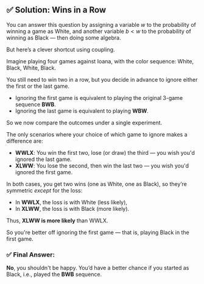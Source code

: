 ## ✅ Solution: Wins in a Row

You can answer this question by assigning a variable $w$ to the probability of winning a game as White, and another variable $b < w$ to the probability of winning as Black — then doing some algebra.

But here’s a clever shortcut using coupling.

Imagine playing four games against Ioana, with the color sequence:
White, Black, White, Black.

You still need to win two in a row, but you decide in advance to ignore either the first or the last game.

* Ignoring the first game is equivalent to playing the original 3-game sequence **BWB**.
* Ignoring the last game is equivalent to playing **WBW**.

So we now compare the outcomes under a single experiment.

The only scenarios where your choice of which game to ignore makes a difference are:

* **WWLX**: You win the first two, lose (or draw) the third — you wish you'd ignored the last game.
* **XLWW**: You lose the second, then win the last two — you wish you'd ignored the first game.

In both cases, you get two wins (one as White, one as Black), so they’re symmetric *except* for the loss:

* In **WWLX**, the loss is with White (less likely),
* In **XLWW**, the loss is with Black (more likely).

Thus, **XLWW is more likely** than WWLX.

So you're better off ignoring the first game — that is, playing Black in the first game.

### ✅ Final Answer:

**No**, you shouldn't be happy.
You’d have a better chance if you started as Black, i.e., played the **BWB** sequence.


